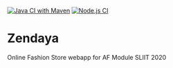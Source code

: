 [![Java CI with Maven](https://github.com/Aqeel-Zeid/Zendaya/workflows/Java%20CI%20with%20Maven/badge.svg?branch=master)](https://github.com/Aqeel-Zeid/Zendaya/actions?query=workflow%3A%22Java+CI+with+Maven%22)
[![Node.js CI](https://github.com/Aqeel-Zeid/Zendaya/workflows/Node.js%20CI/badge.svg?branch=master)](https://github.com/Aqeel-Zeid/Zendaya/actions?query=workflow%3A%22Node.js+CI%22)


# Zendaya
Online Fashion Store webapp for AF Module SLIIT 2020 
